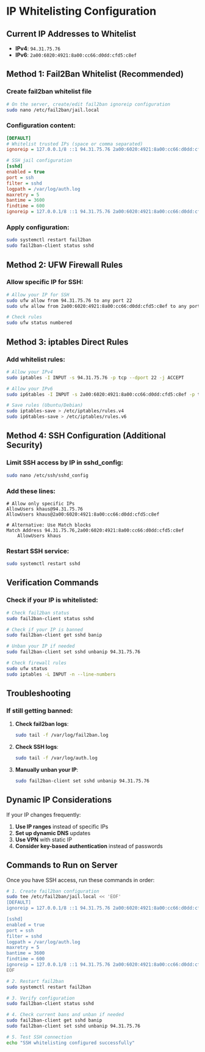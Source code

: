 # IP Whitelisting Configuration

## Current IP Addresses to Whitelist
- **IPv4**: `94.31.75.76`
- **IPv6**: `2a00:6020:4921:8a00:cc66:d0dd:cfd5:c8ef`

## Method 1: Fail2Ban Whitelist (Recommended)

### Create fail2ban whitelist file
```bash
# On the server, create/edit fail2ban ignoreip configuration
sudo nano /etc/fail2ban/jail.local
```

### Configuration content:
```ini
[DEFAULT]
# Whitelist trusted IPs (space or comma separated)
ignoreip = 127.0.0.1/8 ::1 94.31.75.76 2a00:6020:4921:8a00:cc66:d0dd:cfd5:c8ef

# SSH jail configuration
[sshd]
enabled = true
port = ssh
filter = sshd
logpath = /var/log/auth.log
maxretry = 5
bantime = 3600
findtime = 600
ignoreip = 127.0.0.1/8 ::1 94.31.75.76 2a00:6020:4921:8a00:cc66:d0dd:cfd5:c8ef
```

### Apply configuration:
```bash
sudo systemctl restart fail2ban
sudo fail2ban-client status sshd
```

## Method 2: UFW Firewall Rules

### Allow specific IP for SSH:
```bash
# Allow your IP for SSH
sudo ufw allow from 94.31.75.76 to any port 22
sudo ufw allow from 2a00:6020:4921:8a00:cc66:d0dd:cfd5:c8ef to any port 22

# Check rules
sudo ufw status numbered
```

## Method 3: iptables Direct Rules

### Add whitelist rules:
```bash
# Allow your IPv4
sudo iptables -I INPUT -s 94.31.75.76 -p tcp --dport 22 -j ACCEPT

# Allow your IPv6
sudo ip6tables -I INPUT -s 2a00:6020:4921:8a00:cc66:d0dd:cfd5:c8ef -p tcp --dport 22 -j ACCEPT

# Save rules (Ubuntu/Debian)
sudo iptables-save > /etc/iptables/rules.v4
sudo ip6tables-save > /etc/iptables/rules.v6
```

## Method 4: SSH Configuration (Additional Security)

### Limit SSH access by IP in sshd_config:
```bash
sudo nano /etc/ssh/sshd_config
```

### Add these lines:
```
# Allow only specific IPs
AllowUsers khaus@94.31.75.76
AllowUsers khaus@2a00:6020:4921:8a00:cc66:d0dd:cfd5:c8ef

# Alternative: Use Match blocks
Match Address 94.31.75.76,2a00:6020:4921:8a00:cc66:d0dd:cfd5:c8ef
    AllowUsers khaus
```

### Restart SSH service:
```bash
sudo systemctl restart sshd
```

## Verification Commands

### Check if your IP is whitelisted:
```bash
# Check fail2ban status
sudo fail2ban-client status sshd

# Check if your IP is banned
sudo fail2ban-client get sshd banip

# Unban your IP if needed
sudo fail2ban-client set sshd unbanip 94.31.75.76

# Check firewall rules
sudo ufw status
sudo iptables -L INPUT -n --line-numbers
```

## Troubleshooting

### If still getting banned:
1. **Check fail2ban logs**:
   ```bash
   sudo tail -f /var/log/fail2ban.log
   ```

2. **Check SSH logs**:
   ```bash
   sudo tail -f /var/log/auth.log
   ```

3. **Manually unban your IP**:
   ```bash
   sudo fail2ban-client set sshd unbanip 94.31.75.76
   ```

## Dynamic IP Considerations

If your IP changes frequently:
1. **Use IP ranges** instead of specific IPs
2. **Set up dynamic DNS** updates
3. **Use VPN** with static IP
4. **Consider key-based authentication** instead of passwords

## Commands to Run on Server

Once you have SSH access, run these commands in order:

```bash
# 1. Create fail2ban configuration
sudo tee /etc/fail2ban/jail.local << 'EOF'
[DEFAULT]
ignoreip = 127.0.0.1/8 ::1 94.31.75.76 2a00:6020:4921:8a00:cc66:d0dd:cfd5:c8ef

[sshd]
enabled = true
port = ssh
filter = sshd
logpath = /var/log/auth.log
maxretry = 5
bantime = 3600
findtime = 600
ignoreip = 127.0.0.1/8 ::1 94.31.75.76 2a00:6020:4921:8a00:cc66:d0dd:cfd5:c8ef
EOF

# 2. Restart fail2ban
sudo systemctl restart fail2ban

# 3. Verify configuration
sudo fail2ban-client status sshd

# 4. Check current bans and unban if needed
sudo fail2ban-client get sshd banip
sudo fail2ban-client set sshd unbanip 94.31.75.76

# 5. Test SSH connection
echo "SSH whitelisting configured successfully"
```